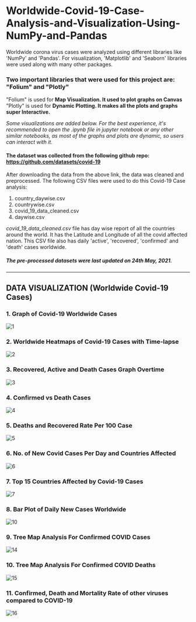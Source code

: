 # Worldwide-Covid-19-Case-Analysis-and-Visualization-Using-NumPy-and-Pandas
Worldwide corona virus cases were analyzed using different libraries like 'NumPy' and 'Pandas'. For visualization, 'Matplotlib' and 'Seaborn' libraries were used 
along with many other packages. 

### Two important libraries that were used for this project are: "Folium" and "Plotly"
"Folium" is used for <b>Map Visualization. It used to plot graphs on Canvas</b> <br>
"Plotly" is used for <b>Dynamic Plotting. It makes all the plots and graphs super Interactive.</b>

*Some visualizations are added below. For the best experience, it's recommended to open the .ipynb file in jupyter notebook or any other similar notebooks, as most of the graphs and plots are dynamic, so users can interact with it.*

#### The dataset was collected from the following github repo: https://github.com/datasets/covid-19
After downloading the data from the above link, the data was cleaned and preprocessed.
The following CSV files were used to do this Covid-19 Case analysis:
1. country_daywise.csv
2. countrywise.csv
3. covid_19_data_cleaned.csv
4. daywise.csv

*covid_19_data_cleaned.csv* file has day wise report of all the countries around the world. It has the Latitude and Longitude of all the covid affected nation. This CSV file also has daily 'active', 'recovered', 'confirmed' and 'death' cases worldwide. 

##### The pre-processed datasets were last updated on 24th May, 2021.
---------------------------------------------------------------------------------------

## DATA VISUALIZATION (Worldwide Covid-19 Cases)
### 1. Graph of Covid-19 Worldwide Cases
![1](https://user-images.githubusercontent.com/45898995/122513433-3cac5f00-d02c-11eb-9787-4cd7c55c991b.png)

### 2. Worldwide Heatmaps of Covid-19 Cases with Time-lapse
![2](https://user-images.githubusercontent.com/45898995/122513616-70878480-d02c-11eb-93a2-7f6c6c2eda8e.png)

### 3. Recovered, Active and Death Cases Graph Overtime
![3](https://user-images.githubusercontent.com/45898995/122513933-e4299180-d02c-11eb-839d-58e2065caebb.png)

### 4. Confirmed vs Death Cases
![4](https://user-images.githubusercontent.com/45898995/122514061-1dfa9800-d02d-11eb-9ab8-09ac9c6c972d.png)

### 5. Deaths and Recovered Rate Per 100 Case
![5](https://user-images.githubusercontent.com/45898995/122514212-61550680-d02d-11eb-97fa-4344deb0ea21.png)

### 6. No. of New Covid Cases Per Day and Countries Affected 
![6](https://user-images.githubusercontent.com/45898995/122514259-792c8a80-d02d-11eb-84b4-a249107cccf1.png)

### 7. Top 15 Countries Affected by Covid-19 Cases
![7](https://user-images.githubusercontent.com/45898995/122514477-d88a9a80-d02d-11eb-9d65-f75d08375f5b.png)

### 8. Bar Plot of Daily New Cases Worldwide
![10](https://user-images.githubusercontent.com/45898995/122514939-84cc8100-d02e-11eb-818b-8b3b7c9365fa.png)

### 9. Tree Map Analysis For Confirmed COVID Cases
![14](https://user-images.githubusercontent.com/45898995/122515902-ea6d3d00-d02f-11eb-9ab3-c41983da8c42.png)

### 10. Tree Map Analysis For Confirmed COVID Deaths
![15](https://user-images.githubusercontent.com/45898995/122515998-07a20b80-d030-11eb-9f9b-b7004d207022.png)

### 11. Confirmed, Death and Mortality Rate of other viruses compared to COVID-19
![16](https://user-images.githubusercontent.com/45898995/122518019-8435e980-d032-11eb-8dff-146b34e30007.png)










